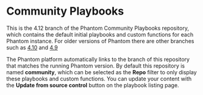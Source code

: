 # Community Playbooks

This is the 4.12 branch of the Phantom Community Playbooks repository, which contains the default initial playbooks and custom functions for each Phantom instance. For older versions of Phantom there are other branches such as [4.10](https://github.com/phantomcyber/playbooks/tree/4.10) and [4.9](https://github.com/phantomcyber/playbooks/tree/4.9)

The Phantom platform automatically links to the branch of this repository that matches the running Phantom version. By default this repository is named **community**, which can be selected as the **Repo** filter to only display these playbooks and custom functions. You can update your content with the **Update from source control** button on the playbook listing page.
